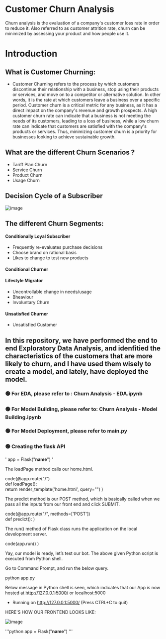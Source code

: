 # Customer Churn Analysis #
Churn analysis is the evaluation of a company's customer loss rate in order to reduce it. Also referred to as customer attrition rate, churn can be minimized by assessing your product and how people use it.

# Introduction #
## What is Customer Churning:
  * Customer Churning refers to the process by which customers discontinue their relationship with a business, stop using their products or services, and move on to a      competitor or alternative solution. In other words, it is the rate at which customers leave a business over a specific period. Customer churn is a critical metric for    any business, as it has a direct impact on the company's revenue and growth prospects. A high customer churn rate can indicate that a business is not meeting the       needs of its customers, leading to a loss of business, while a low churn rate can indicate that customers are satisfied with the company's products or services. Thus,     minimizing customer churn is a priority for businesses looking to achieve sustainable growth.

## What are the different Churn Scenarios ?
  * Tariff Plan Churn
  * Service Churn
  * Product Churn
  * Usage Churn

## Decision Cycle of a Subscriber
![image](https://user-images.githubusercontent.com/92584055/225849258-4d5f6843-b504-47ad-90e6-0a90d5453430.png)

## The different Churn Segments:
  #### Conditionally Loyal Subscriber
   * Frequently re-evaluates purchase decisions
   * Choose brand on rational basis
   * Likes to change to test new products
  #### Conditional Churner
  #### Lifestyle Migrator
   * Uncontrollable change in needs/usage
   * Bheaviour
   * Involuntary Churn
  #### Unsatisfied Churner
   * Unsatisfied Customer

## In this repository, we have performed the end to end Exploratory Data Analysis, and idenfitied the characteristics of the customers that are more likely to churn, and I have used them wisely to create a model, and lately, have deployed the model.

### 🟢 For EDA, please refer to : Churn Analysis - EDA.ipynb  
### 🟢 For Model Building, please refer to: Churn Analysis - Model Building.ipynb  
### 🟢 For Model Deployment, please refer to main.py  
### 🟢 Creating the flask API


' app = Flask("__name__") '

The loadPage method calls our home.html.

code(@app.route("/")  
def loadPage():  
	return render_template('home.html', query="")  )
	

The predict method is our POST method, which is basically called when we pass all the inputs from our front end and click SUBMIT.  

code(@app.route("/", methods=['POST'])  
def predict():  )

The run() method of Flask class runs the application on the local development server.  

code(app.run()  )

Yay, our model is ready, let’s test our bot. The above given Python script is executed from Python shell.

Go to Command Prompt, and run the below query.

python app.py

Below message in Python shell is seen, which indicates that our App is now hosted at http://127.0.0.1:5000/ or localhost:5000

* Running on http://127.0.0.1:5000/ (Press CTRL+C to quit)

HERE'S HOW OUR FRONTEND LOOKS LIKE:

![image](https://user-images.githubusercontent.com/92584055/225853617-6b74afa1-a2a2-4190-93d4-d404e01c7950.png)


'''python
	app = Flask("__name__")
'''

